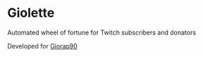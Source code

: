 # Giolette
Automated wheel of fortune for Twitch subscribers and donators

Developed for [Giorap90](twitch.tv/giorap90)
